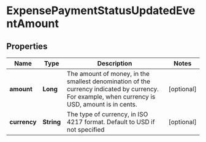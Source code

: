 

# ExpensePaymentStatusUpdatedEventAmount


## Properties

| Name | Type | Description | Notes |
|------------ | ------------- | ------------- | -------------|
|**amount** | **Long** | The amount of money, in the smallest denomination of the currency indicated by currency. For example, when currency is USD, amount is in cents. |  [optional] |
|**currency** | **String** | The type of currency, in ISO 4217 format. Default to USD if not specified |  [optional] |



